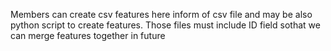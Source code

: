Members can create csv features here inform of csv file and may be also python script to create features. Those files must include ID field sothat we can merge features together in future
